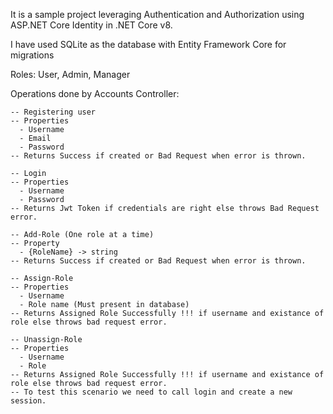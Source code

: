 It is a sample project leveraging Authentication and Authorization using ASP.NET Core Identity in .NET Core v8.

I have used SQLite as the database with Entity Framework Core for migrations

Roles: User, Admin, Manager

Operations done by Accounts Controller:
  
	-- Registering user
    -- Properties
      - Username
      - Email
      - Password
    -- Returns Success if created or Bad Request when error is thrown.
 
	-- Login 
    -- Properties
      - Username
      - Password
    -- Returns Jwt Token if credentials are right else throws Bad Request error.
  
	-- Add-Role (One role at a time)
    -- Property
      - {RoleName} -> string
    -- Returns Success if created or Bad Request when error is thrown.
  
	-- Assign-Role
    -- Properties
      - Username
      - Role name (Must present in database) 
    -- Returns Assigned Role Successfully !!! if username and existance of role else throws bad request error.
  
	-- Unassign-Role
    -- Properties
      - Username
      - Role
    -- Returns Assigned Role Successfully !!! if username and existance of role else throws bad request error.
    -- To test this scenario we need to call login and create a new session.
    
